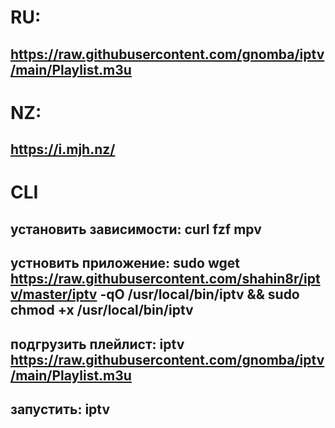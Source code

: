 # RU:
## https://raw.githubusercontent.com/gnomba/iptv/main/Playlist.m3u

# NZ:
## https://i.mjh.nz/

# CLI
## установить зависимости: curl fzf mpv
## устновить приложение: sudo wget https://raw.githubusercontent.com/shahin8r/iptv/master/iptv -qO /usr/local/bin/iptv && sudo chmod +x /usr/local/bin/iptv
## подгрузить плейлист: iptv https://raw.githubusercontent.com/gnomba/iptv/main/Playlist.m3u
## запустить: iptv
